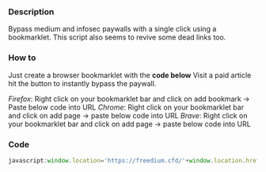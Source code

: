 
### Description 

Bypass medium and infosec paywalls with a single click using a bookmarklet.
This script also seems to revive some dead links too.

### How to

Just create a browser bookmarklet with the **code below**
Visit a paid article hit the button to instantly bypass the paywall.

*Firefox*: Right click on your bookmarklet bar and click on add bookmark -> Paste below code into URL
*Chrome*: Right click on your bookmarklet bar and click on add page -> paste below code into URL
*Brave*: Right click on your bookmarklet bar and click on add page -> paste below code into URL 

### Code 

```javascript
javascript:window.location='https://freedium.cfd/'+window.location.href;
```
